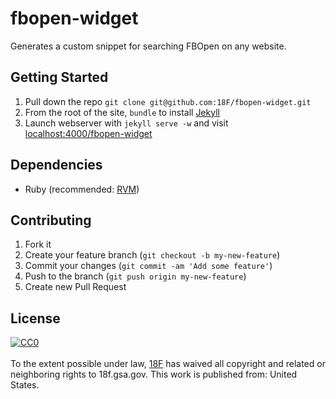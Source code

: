 fbopen-widget
=============

Generates a custom snippet for searching FBOpen on any website.



Getting Started
--
1. Pull down the repo `git clone git@github.com:18F/fbopen-widget.git`
2. From the root of the site, `bundle` to install [Jekyll](http://jekyllrb.com/)
3. Launch webserver with `jekyll serve -w` and visit [localhost:4000/fbopen-widget](http://localhost:4000/fbopen-widget/)





Dependencies
--

* Ruby (recommended: [RVM](http://rvm.io))




Contributing
--
1. Fork it
2. Create your feature branch (`git checkout -b my-new-feature`)
3. Commit your changes (`git commit -am 'Add some feature'`)
4. Push to the branch (`git push origin my-new-feature`)
5. Create new Pull Request



License
--

<p xmlns:dct="http://purl.org/dc/terms/" xmlns:vcard="http://www.w3.org/2001/vcard-rdf/3.0#">
  <a rel="license"
     href="http://creativecommons.org/publicdomain/zero/1.0/">
    <img src="http://i.creativecommons.org/p/zero/1.0/88x31.png" style="border-style: none;" alt="CC0" /></a>
  <br /><br />
  To the extent possible under law,
  <a rel="dct:publisher"
     href="http://18f.gsa.gov">
    <span property="dct:title">18F</span></a>
  has waived all copyright and related or neighboring rights to
  <span property="dct:title">18f.gsa.gov</span>.
This work is published from:
<span property="vcard:Country" datatype="dct:ISO3166"
      content="US" about="http://18f.gsa.gov">
  United States</span>.
</p>
